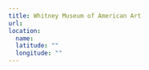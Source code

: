 ```yaml
---
title: Whitney Museum of American Art
url:
location:
  name:
  latitude: ""
  longitude: ""
---
```

